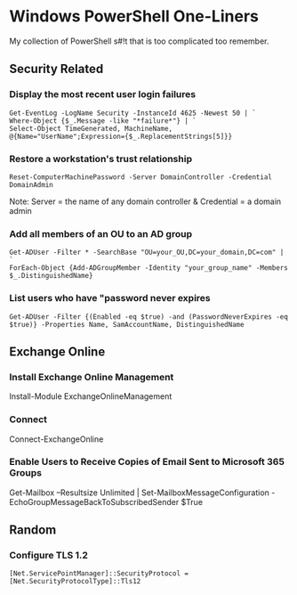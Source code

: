 # Windows PowerShell One-Liners

My collection of PowerShell s#!t that is too complicated too remember.

## Security Related

### Display the most recent user login failures
```
Get-EventLog -LogName Security -InstanceId 4625 -Newest 50 | `
Where-Object {$_.Message -like "*failure*"} | `
Select-Object TimeGenerated, MachineName, @{Name="UserName";Expression={$_.ReplacementStrings[5]}}
```

### Restore a workstation's trust relationship
```
Reset-ComputerMachinePassword -Server DomainController -Credential DomainAdmin
```
Note: Server = the name of any domain controller & Credential = a domain admin

### Add all members of an OU to an AD group
```
Get-ADUser -Filter * -SearchBase "OU=your_OU,DC=your_domain,DC=com" | `
ForEach-Object {Add-ADGroupMember -Identity "your_group_name" -Members $_.DistinguishedName}
```

### List users who have "password never expires
```
Get-ADUser -Filter {(Enabled -eq $true) -and (PasswordNeverExpires -eq $true)} -Properties Name, SamAccountName, DistinguishedName
```

## Exchange Online

### Install Exchange Online Management
Install-Module ExchangeOnlineManagement

### Connect
Connect-ExchangeOnline

### Enable Users to Receive Copies of Email Sent to Microsoft 365 Groups
Get-Mailbox –Resultsize Unlimited | Set-MailboxMessageConfiguration -EchoGroupMessageBackToSubscribedSender $True

## Random

### Configure TLS 1.2
```
[Net.ServicePointManager]::SecurityProtocol = [Net.SecurityProtocolType]::Tls12
```
